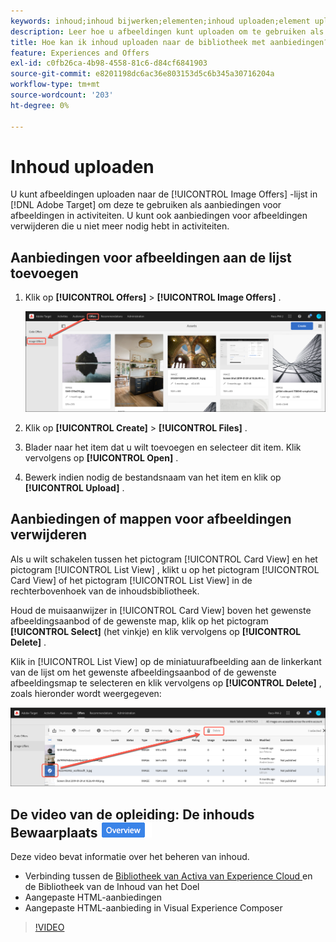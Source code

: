 ```yaml
---
keywords: inhoud;inhoud bijwerken;elementen;inhoud uploaden;element uploaden
description: Leer hoe u afbeeldingen kunt uploaden om te gebruiken als afbeeldingsaanbiedingen in Adobe Target.
title: Hoe kan ik inhoud uploaden naar de bibliotheek met aanbiedingen?
feature: Experiences and Offers
exl-id: c0fb26ca-4b98-4558-81c6-d84cf6841903
source-git-commit: e8201198dc6ac36e803153d5c6b345a30716204a
workflow-type: tm+mt
source-wordcount: '203'
ht-degree: 0%

---
```


# Inhoud uploaden

U kunt afbeeldingen uploaden naar de [!UICONTROL Image Offers] -lijst in [!DNL Adobe Target] om deze te gebruiken als aanbiedingen voor afbeeldingen in activiteiten. U kunt ook aanbiedingen voor afbeeldingen verwijderen die u niet meer nodig hebt in activiteiten.

## Aanbiedingen voor afbeeldingen aan de lijst toevoegen

1. Klik op **[!UICONTROL Offers]** > **[!UICONTROL Image Offers]** .

   ![ Aanbiedingen > Aanbiedingen van het Beeld ](/help/main/c-experiences/c-manage-content/assets/image-offers-tab.png)

1. Klik op **[!UICONTROL Create]** > **[!UICONTROL Files]** .
1. Blader naar het item dat u wilt toevoegen en selecteer dit item. Klik vervolgens op **[!UICONTROL Open]** .
1. Bewerk indien nodig de bestandsnaam van het item en klik op **[!UICONTROL Upload]** .

## Aanbiedingen of mappen voor afbeeldingen verwijderen

Als u wilt schakelen tussen het pictogram [!UICONTROL Card View] en het pictogram [!UICONTROL List View] , klikt u op het pictogram [!UICONTROL Card View] of het pictogram [!UICONTROL List View] in de rechterbovenhoek van de inhoudsbibliotheek.

Houd de muisaanwijzer in [!UICONTROL Card View] boven het gewenste afbeeldingsaanbod of de gewenste map, klik op het pictogram **[!UICONTROL Select]** (het vinkje) en klik vervolgens op **[!UICONTROL Delete]** .

Klik in [!UICONTROL List View] op de miniatuurafbeelding aan de linkerkant van de lijst om het gewenste afbeeldingsaanbod of de gewenste afbeeldingsmap te selecteren en klik vervolgens op **[!UICONTROL Delete]** , zoals hieronder wordt weergegeven:

![ Schrap geselecteerd punt ](/help/main/c-experiences/c-manage-content/assets/delete-image-offer.png)

## De video van de opleiding: De inhouds Bewaarplaats ![ badge van het Overzicht ](/help/main/assets/overview.png)

Deze video bevat informatie over het beheren van inhoud.

* Verbinding tussen de [ Bibliotheek van Activa van Experience Cloud ](https://experienceleague.adobe.com/docs/core-services/interface/assets/creative-cloud.html?lang=nl-NL) en de Bibliotheek van de Inhoud van het Doel
* Aangepaste HTML-aanbiedingen
* Aangepaste HTML-aanbieding in Visual Experience Composer

>[!VIDEO](https://video.tv.adobe.com/v/17387)
